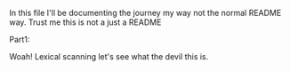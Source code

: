 In this file I'll be documenting the journey my way not the normal README way.
Trust me this is not a just a README

Part1:

Woah! Lexical scanning let's see what the devil this is.